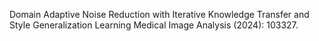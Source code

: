 Domain Adaptive Noise Reduction with Iterative Knowledge Transfer and Style Generalization Learning
Medical Image Analysis (2024): 103327.
